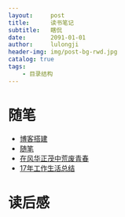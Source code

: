 ```yaml
---
layout:     post
title:      读书笔记
subtitle:   瞎侃
date:       2091-01-01
author:     lulongji
header-img: img/post-bg-rwd.jpg
catalog: true
tags:
    - 目录结构
---
```



# 随笔

- [博客搭建](https://blog.lulongji.cn/2015/10/10/随笔-简述个人博客搭建/)
- [随笔](https://blog.lulongji.cn/2015/10/11/随笔-随笔杂谈/)
- [在风华正茂中荒废青春](https://blog.lulongji.cn/2017/11/15/随笔-在风华正茂中荒废青春/)
- [17年工作生活总结](https://blog.lulongji.cn/2018/01/31/随笔-17年工作生活总结/)


# 读后感
